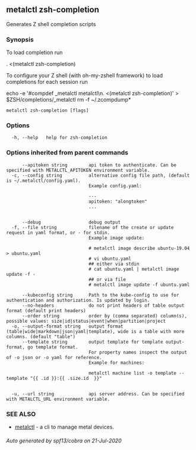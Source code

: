 ## metalctl zsh-completion

Generates Z shell completion scripts

### Synopsis

To load completion run

. <(metalctl zsh-completion)

To configure your Z shell (with oh-my-zshell framework) to load completions for each session run

echo -e '#compdef _metalctl metalctl\n. <(metalctl zsh-completion)' > $ZSH/completions/_metalctl
rm -f ~/.zcompdump*


```
metalctl zsh-completion [flags]
```

### Options

```
  -h, --help   help for zsh-completion
```

### Options inherited from parent commands

```
      --apitoken string        api token to authenticate. Can be specified with METALCTL_APITOKEN environment variable.
  -c, --config string          alternative config file path, (default is ~/.metalctl/config.yaml).
                               Example config.yaml:
                               
                               ---
                               apitoken: "alongtoken"
                               ...
                               
                               
      --debug                  debug output
  -f, --file string            filename of the create or update request in yaml format, or - for stdin.
                               Example image update:
                               
                               # metalctl image describe ubuntu-19.04 > ubuntu.yaml
                               # vi ubuntu.yaml
                               ## either via stdin
                               # cat ubuntu.yaml | metalctl image update -f -
                               ## or via file
                               # metalctl image update -f ubuntu.yaml
                               
      --kubeconfig string      Path to the kube-config to use for authentication and authorization. Is updated by login.
      --no-headers             do not print headers of table output format (default print headers)
      --order string           order by (comma separated) column(s), possible values: size|id|status|event|when|partition|project
  -o, --output-format string   output format (table|wide|markdown|json|yaml|template), wide is a table with more columns. (default "table")
      --template string        output template for template output-format, go template format.
                               For property names inspect the output of -o json or -o yaml for reference.
                               Example for machines:
                               
                               metalctl machine list -o template --template "{{ .id }}:{{ .size.id  }}"
                               
                               
  -u, --url string             api server address. Can be specified with METALCTL_URL environment variable.
```

### SEE ALSO

* [metalctl](metalctl.md)	 - a cli to manage metal devices.

###### Auto generated by spf13/cobra on 21-Jul-2020
